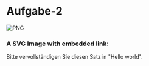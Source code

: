 # Aufgabe-2

<img alt="PNG" src="http://www.plantuml.com/plantuml/png/IqmgBYbAJ2vHICv9B2vMSCfFKgZcKb28ZiueAIcmqjSlBo_NIwr8p2t8ITLBpi-DZUMgvG8fqhLJSCp9J4vLi5B8ICt9oGS0" /> 

<h3>A SVG Image with embedded link:</h3> 
Bitte vervollständigen Sie diesen Satz in "Hello world".
